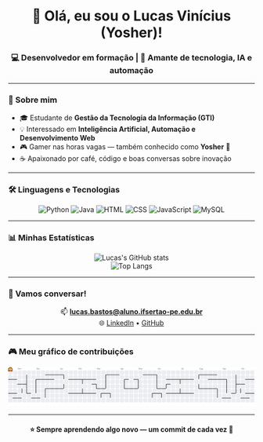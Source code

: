 <!-- 👋 Apresentação -->
<h1 align="center">👋 Olá, eu sou o Lucas Vinícius (Yosher)!</h1>
<h3 align="center">💻 Desenvolvedor em formação | 🚀 Amante de tecnologia, IA e automação</h3>

---

<!-- 🧠 Sobre mim -->
### 🧠 Sobre mim
- 🎓 Estudante de **Gestão da Tecnologia da Informação (GTI)**  
- 💡 Interessado em **Inteligência Artificial, Automação e Desenvolvimento Web**  
- 🎮 Gamer nas horas vagas — também conhecido como **Yosher** 🦖  
- ☕ Apaixonado por café, código e boas conversas sobre inovação  

---

<!-- 🛠️ Linguagens e Tecnologias -->
### 🛠️ Linguagens e Tecnologias
<div align="center">

![Python](https://img.shields.io/badge/Python-3776AB?style=for-the-badge&logo=python&logoColor=white)
![Java](https://img.shields.io/badge/Java-ED8B00?style=for-the-badge&logo=openjdk&logoColor=white)
![HTML](https://img.shields.io/badge/HTML5-E34F26?style=for-the-badge&logo=html5&logoColor=white)
![CSS](https://img.shields.io/badge/CSS3-1572B6?style=for-the-badge&logo=css3&logoColor=white)
![JavaScript](https://img.shields.io/badge/JavaScript-F7DF1E?style=for-the-badge&logo=javascript&logoColor=black)
![MySQL](https://img.shields.io/badge/MySQL-005C84?style=for-the-badge&logo=mysql&logoColor=white)

</div>

---

<!-- 📊 GitHub Stats -->
### 📊 Minhas Estatísticas
<div align="center">
  
![Lucas's GitHub stats](https://github-readme-stats.vercel.app/api?username=LucasdevBastos&show_icons=true&theme=tokyonight&hide_border=true)  
![Top Langs](https://github-readme-stats.vercel.app/api/top-langs/?username=LucasdevBastos&layout=compact&theme=tokyonight&hide_border=true)

</div>

---

<!-- 💬 Contato -->
### 💬 Vamos conversar!
<div align="center">
  
📫 **lucas.bastos@aluno.ifsertao-pe.edu.br**  
🌐 [LinkedIn](https://www.linkedin.com/in/lucasviniciusbastos) • [GitHub](https://github.com/LucasdevBastos)

</div>

---

<!-- 🎮 Gráfico Pac-Man -->
### 🎮 Meu gráfico de contribuições
<p align="center">
  <picture>
    <source media="(prefers-color-scheme: dark)" srcset="https://raw.githubusercontent.com/LucasdevBastos/LucasdevBastos/output/pacman-contribution-graph-dark.svg">
    <source media="(prefers-color-scheme: light)" srcset="https://raw.githubusercontent.com/LucasdevBastos/LucasdevBastos/output/pacman-contribution-graph.svg">
    <img alt="pacman contribution graph" src="https://raw.githubusercontent.com/LucasdevBastos/LucasdevBastos/output/pacman-contribution-graph.svg">
  </picture>
</p>

---

<h4 align="center">⭐ Sempre aprendendo algo novo — um commit de cada vez 🚀</h4>
